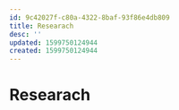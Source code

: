 ```yaml
---
id: 9c42027f-c80a-4322-8baf-93f86e4db809
title: Researach
desc: ''
updated: 1599750124944
created: 1599750124944
---
```

# Researach
